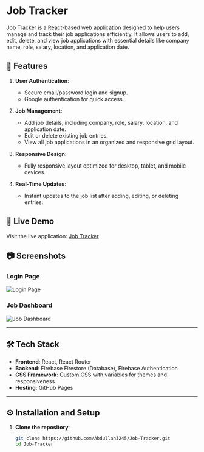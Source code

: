 # Job Tracker

Job Tracker is a React-based web application designed to help users manage and track their job applications efficiently. It allows users to add, edit, delete, and view job applications with essential details like company name, role, salary, location, and application date.

## 🌟 Features

1. **User Authentication**: 
   - Secure email/password login and signup.
   - Google authentication for quick access.

2. **Job Management**:
   - Add job details, including company, role, salary, location, and application date.
   - Edit or delete existing job entries.
   - View all job applications in an organized and responsive grid layout.

3. **Responsive Design**:
   - Fully responsive layout optimized for desktop, tablet, and mobile devices.

4. **Real-Time Updates**:
   - Instant updates to the job list after adding, editing, or deleting entries.

## 🚀 Live Demo
Visit the live application: [Job Tracker](https://abdullah3245.github.io/Job-Tracker/)

## 📷 Screenshots

### Login Page
![Login Page](#)

### Job Dashboard
![Job Dashboard](#)

---

## 🛠️ Tech Stack

- **Frontend**: React, React Router
- **Backend**: Firebase Firestore (Database), Firebase Authentication
- **CSS Framework**: Custom CSS with variables for themes and responsiveness
- **Hosting**: GitHub Pages

---

## ⚙️ Installation and Setup

1. **Clone the repository**:
   ```bash
   git clone https://github.com/Abdullah3245/Job-Tracker.git
   cd Job-Tracker
